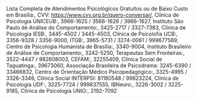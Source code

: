 Lista Completa de Atendimentos Psicológicos Gratuitos ou de Baixo Custo em Brasília:,
CVV: https://www.cvv.org.br/quero-conversar/,
Clínica de Psicologia UNICEUB:,
3966-1625 / 3566-1626 / 3966-1627,
Instituto São Paulo de Análise do Comportamento:,
3425-2717 / 3327-7383,
Clínica de Psicologia IESB:,
3445-4502 / 3445-4503,
Clínica de Psicolofia UCB:,
3356-9328 / 3356-9000,
ITGB:,
3965-5731 / 3274-0061 / 999677569,
Centro de Psicologia Humanista de Brasília:,
3340-9004,
Instituto Brasileiro de Análise de Comportamento:,
3242-5250,
Terapeutas Sem Fronteiras:,
3522-4447 / 982608003,
CEFAM:,
32255409,
Clínica Social de Taguatinga:,
39673060,
Associação Brasileira de Psicodrama:
3245-6390 / 33466832,
Centro de Orientação Médico Psicopedagógico:,
3325-4995 / 3326-3346,
Clínica Social INTERPSI:
81180548 / 99823224,
Clínica de Psicologia UDF:,
3225-7724 / 999837555,
IBNeuro:,
3226-3002 / 3225-9185,
Clínica de Psicologia UNIO:,
2192-7092
